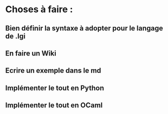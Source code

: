 # Choses à faire : 

## Bien définir la syntaxe à adopter pour le langage de .lgi
## En faire un Wiki
## Ecrire un exemple dans le md
## Implémenter le tout en Python
## Implémenter le tout en OCaml